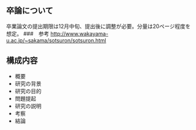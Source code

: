 ## 卒論について
卒業論文の提出期限は12月中旬、提出後に調整が必要。分量は20ページ程度を想定。
###　参考
http://www.wakayama-u.ac.jp/~sakama/sotsuron/sotsuron.html

## 構成内容
- 概要
- 研究の背景
- 研究の目的
- 問題提起
- 研究の説明
- 考察
- 結論
